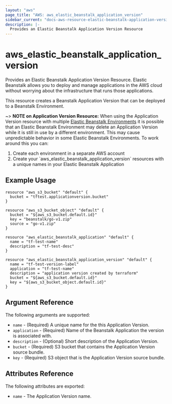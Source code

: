 ```yaml
---
layout: "aws"
page_title: "AWS: aws_elastic_beanstalk_application_version"
sidebar_current: "docs-aws-resource-elastic-beanstalk-application-version"
description: |-
  Provides an Elastic Beanstalk Application Version Resource
---
```


# aws\_elastic\_beanstalk\_application\_<wbr>version

Provides an Elastic Beanstalk Application Version Resource. Elastic Beanstalk allows
you to deploy and manage applications in the AWS cloud without worrying about
the infrastructure that runs those applications.

This resource creates a Beanstalk Application Version that can be deployed to a Beanstalk
Environment.

~> **NOTE on Application Version Resource:**  When using the Application Version resource with multiple 
[Elastic Beanstalk Environments](elastic_beanstalk_environment.html) it is possible that an 
Elastic Beanstalk Environment may delete an Application Version while it is still in use by a different environment. 
This may cause unpredictable behavior in some Elastic Beanstalk Environments. To work around this you can:
<ol>
<li>Create each environment in a separate AWS account</li>
<li>Create your `aws_elastic_beanstalk_application_version` resources with a unique names in your 
Elastic Beanstalk Application</li>
</ol>

## Example Usage

```
resource "aws_s3_bucket" "default" {
  bucket = "tftest.applicationversion.bucket"
}

resource "aws_s3_bucket_object" "default" {
  bucket = "${aws_s3_bucket.default.id}"
  key = "beanstalk/go-v1.zip"
  source = "go-v1.zip"
}

resource "aws_elastic_beanstalk_application" "default" {
  name = "tf-test-name"
  description = "tf-test-desc"
}

resource "aws_elastic_beanstalk_application_version" "default" {
  name = "tf-test-version-label"
  application = "tf-test-name"
  description = "application version created by terraform"
  bucket = "${aws_s3_bucket.default.id}"
  key = "${aws_s3_bucket_object.default.id}"
}
```

## Argument Reference

The following arguments are supported:

* `name` - (Required) A unique name for the this Application Version.
* `application` - (Required) Name of the Beanstalk Application the version is associated with.
* `description` - (Optional) Short description of the Application Version.
* `bucket` - (Required) S3 bucket that contains the Application Version source bundle.
* `key` - (Required) S3 object that is the Application Version source bundle.

## Attributes Reference

The following attributes are exported:

* `name` - The Application Version name.
